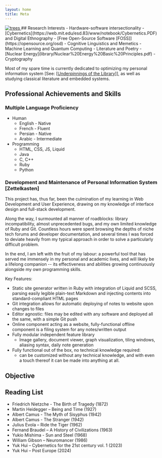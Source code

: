 ```yaml
---
layout: home
title: Meta
---
```


<a href="{{ site.baseurl }}/images/trees2.jpg">
    <img src="{{ site.baseurl }}/images/trees2.jpg" alt="trees" />
</a>
## Research Interests
- Hardware-software intersectionality
- [Cybernetics](https://web.mit.edu/esd.83/www/notebook/Cybernetics.PDF) and Digital Ethnography
- [Free Open-Source Software [FOSS]](https://opensource.org/osd)
- Cognitive Linguistics and Memetics
<!-- - Heterodox Archaeology and Mythopoeic Thought -->
- Machine Learning and Quantum Computing
- Literature and Poetry
- [Nuclear Energy](library/Nuclear%20Energy%20Basic%20Principles.pdf)
- Cryptography

Most of my spare time is currently dedicated to optimizing my personal information system [See: [[Underpinnings of the Library]]], as well as studying classical literature and embedded systems.


## Professional Achievements and Skills

### Multiple Language Proficiency
  - Human
    - English - Native
    - French - Fluent
    - Persian - Native
    - Arabic - Intermediate
  - Programming
    - HTML, CSS, JS, Liquid
    - Java
    - C, C++
    - Ruby
    - Python


### Development and Maintenance of Personal Information System [Zettelkasten]

This project has, thus far, been the culmination of my learning in Web Development and User Experience, drawing on my knowledge of interface design and full-stack development.

Along the way, I surmounted all manner of roadblocks: library incompatibility, almost unprecedented bugs, and my own limited knowledge of Ruby and Git. Countless hours were spent browsing the depths of niche tech forums and developer documentation, and several times I was forced to deviate heavily from my typical approach in order to solve a particularly difficult problem.

In the end, I am left with the fruit of my labour: a powerful tool that has served me immensely in my personal and academic lives, and will likely be a lifelong companion -- its effectiveness and abilities growing continuously alongside my own programming skills.

Key Features:
- Static site generator written in Ruby with integration of Liquid and SCSS, parsing easily legible plain-text Markdown and injecting contents into standard-compliant HTML pages
- Git integration allows for automatic deploying of notes to website upon changes to files
- Editor agnostic: files may be edited with any software and deployed all the same, with a simple Git push
- Online component acting as a website, fully-functional offline component is a filing system for any notes/written output
- Fully modular independent feature library
  - Image gallery, document viewer, graph visualization, tiling windows, aliasing syntax, daily note generation
-  Fully functional out of the box, no technical knowledge required:
   - can be customized without any technical knowledge, and with even a touch thereof it can be made into anything at all.


## Objective

<!-- I envision a world where personal agency is unrestricted and the flow of information is unimpeded by academic formalities and bureaucracy -- a return to the paradigm of the Old Internet, sandwiched between the dialectic infinities of self-interest and unsparing benevolence. Do not let talk of technology deceive you -- what I seek is not innovation; I am indifferent to the progression or even erasure of the Internet. Rather, I seek to cultivate the necessary principles to realize the highest purpose of all reason and intellect: the perception of Unadulterated Truth. The Internet is simply the greatest tool at my disposal. It is the agora of our age, a space where ideas converge and diverge, the concentrated collective human consciousness. My pursuit is driven by a vision to resurrect the ideals of the Old Internet and expand its civilized anarchy to the Real. To foster a culture conducive to Truth-seeking, by scientific, religious, or philosophical means.

The Internet and our material lives are reflections of one another: a change in one is a change in the other. I envision a kind of cultural, and by extension, digital [palingenisis](https://en.wiktionary.org/wiki/palingenesis) -- a New Internet paradigm, born of the dialectic infinities of unrelenting self-interest and unsparing benevolence.  The key to achieving this, I believe, is to revive the principles of the Old Internet: unrestricted user agency, free information, anonymity, and UNIX philosophy.


What I seek through my work is not technical innovation; I am indifferent to the progression or even total annihilation of technology. Rather, I seek the end goal of all reason and intellect, the highest purpose of the human Soul: the perception of Truth. In order to realize this, however, I believe that the Internet is the greatest tool at my disposal. It is the agora of our age, a space where ideas converge and diverge, shaping contours of our shared consciousness. The ideals of the Old Internet -- my pursuit is driven by a vision to resurrect these ideals in our contemporary cultural landscape and reclaim the Internet as a domain of potential and creativity.

As René Guénon said so wisely: 

All that we shall do or say will amount to giving those who come afterwards facilities which we ourselves were not given. Here as everywhere else it is the beginning of the work that is hardest.
 -->


## Reading List
- Friedrich Nietzche - The Birth of Tragedy (1872)
- Martin Heidegger – Being and Time (1927)
- Albert Camus - The Myth of Sisyphus (1942)
- Albert Camus - The Stranger (1942)
- Julius Evola – Ride the Tiger (1962)
- Fernand Braudel – A History of Civilizations (1963)
- Yukio Mishima - Sun and Steel (1968)
- William Gibson – Neuromancer (1986)
- Yuk Hui – Cybernetics for the 21st century vol. 1 (2023)
- Yuk Hui – Post Europe (2024)



[//begin]: # "Autogenerated link references for markdown compatibility"
[Underpinnings of the Library]: <_databank/Underpinnings of the Library> "Underpinnings of the Library"
[//end]: # "Autogenerated link references"
